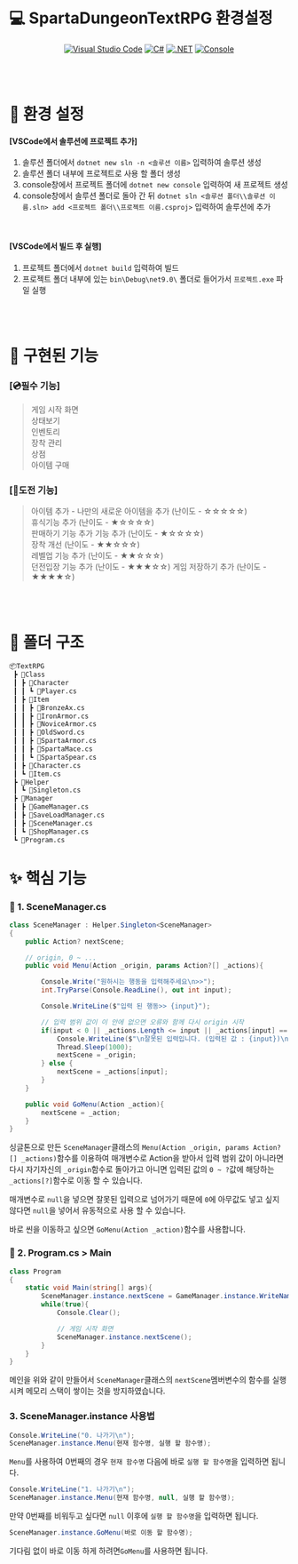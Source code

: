 # 💻 SpartaDungeonTextRPG 환경설정

<div align="center">

[![Visual Studio Code](https://custom-icon-badges.demolab.com/badge/Visual%20Studio%20Code-0078d7.svg?logo=vsc&logoColor=white)](#)
[![C#](https://custom-icon-badges.demolab.com/badge/C%23%2013.0-%23239120.svg?logo=cshrp&logoColor=white)](#)
[![.NET](https://img.shields.io/badge/.NET%209.0-512BD4?logo=dotnet&logoColor=fff)](#)
[![Console](https://custom-icon-badges.demolab.com/badge/Console-444444.svg?&logoColor=gray)](#)


<br><br>

</div>

# 🔧 환경 설정

#### **[VSCode에서 솔루션에 프로젝트 추가]**  
1. 솔루션 폴더에서 `dotnet new sln -n <솔루션 이름>` 입력하여 솔루션 생성
2. 솔루션 폴더 내부에 프로젝트로 사용 할 폴더 생성
3. console창에서 프로젝트 폴더에 `dotnet new console` 입력하여 새 프로젝트 생성
4. console창에서 솔루션 폴더로 돌아 간 뒤 `dotnet sln <솔루션 폴더\\솔루션 이름.sln> add <프로젝트 폴더\\프로젝트 이름.csproj>` 입력하여 솔루션에 추가  

<br>

#### **[VSCode에서 빌드 후 실행]**
1. 프로젝트 폴더에서 `dotnet build` 입력하여 빌드
2. 프로젝트 폴더 내부에 있는 `bin\Debug\net9.0\` 폴더로 들어가서 `프로젝트.exe` 파일 실행 


<br><br>

# 🔨 구현된 기능

### **[💿필수 기능]**  
> 게임 시작 화면  
> 상태보기  
> 인벤토리  
> 장착 관리  
> 상점  
> 아이템 구매

### **[📀도전 기능]**  
> 아이템 추가 - 나만의 새로운 아이템을 추가 (난이도 - ☆☆☆☆☆)  
> 휴식기능 추가 (난이도 - ★☆☆☆☆)  
> 판매하기 기능 추가 기능 추가 (난이도 - ★☆☆☆☆)  
> 장착 개선 (난이도 - ★★☆☆☆)  
> 레벨업 기능 추가 (난이도 - ★★☆☆☆)  
> 던전입장 기능 추가 (난이도 - ★★★☆☆)
> 게임 저장하기 추가 (난이도 - ★★★★☆)

<br><br>

# 📂 폴더 구조
```bash
📦TextRPG  
 ┣ 📂Class  
 ┃ ┣ 📂Character  
 ┃ ┃ ┗ 📜Player.cs  
 ┃ ┣ 📂Item  
 ┃ ┃ ┣ 📜BronzeAx.cs  
 ┃ ┃ ┣ 📜IronArmor.cs  
 ┃ ┃ ┣ 📜NoviceArmor.cs  
 ┃ ┃ ┣ 📜OldSword.cs  
 ┃ ┃ ┣ 📜SpartaArmor.cs  
 ┃ ┃ ┣ 📜SpartaMace.cs  
 ┃ ┃ ┗ 📜SpartaSpear.cs  
 ┃ ┣ 📜Character.cs  
 ┃ ┗ 📜Item.cs  
 ┣ 📂Helper  
 ┃ ┗ 📜Singleton.cs  
 ┣ 📂Manager  
 ┃ ┣ 📜GameManager.cs  
 ┃ ┣ 📜SaveLoadManager.cs  
 ┃ ┣ 📜SceneManager.cs  
 ┃ ┗ 📜ShopManager.cs  
 ┗ 📜Program.cs  
```

# ✨ 핵심 기능
### 📜 1. SceneManager.cs
```C#
class SceneManager : Helper.Singleton<SceneManager>
{
    public Action? nextScene;

    // origin, 0 ~ ...
    public void Menu(Action _origin, params Action?[] _actions){

        Console.Write("원하시는 행동을 입력해주세요\n>>");
        int.TryParse(Console.ReadLine(), out int input);

        Console.WriteLine($"입력 된 행동>> {input}");

        // 입력 범위 값이 이 안에 없으면 오류와 함께 다시 origin 시작
        if(input < 0 || _actions.Length <= input || _actions[input] == null){
            Console.WriteLine($"\n잘못된 입력입니다. (입력된 값 : {input})\n");
            Thread.Sleep(1000);
            nextScene = _origin;
        } else {
            nextScene = _actions[input];
        }
    }

    public void GoMenu(Action _action){
        nextScene = _action;
    }
}
```
 싱글톤으로 만든 `SceneManager`클래스의 `Menu(Action _origin, params Action?[] _actions)`함수를 이용하여 매개변수로 Action을 받아서 입력 범위 값이 아니라면 다시 자기자신의 `_origin`함수로 돌아가고 아니면 입력된 값의 `0 ~ ?`값에 해당하는 `_actions[?]`함수로 이동 할 수 있습니다.  
  
매개변수로 `null`을 넣으면 잘못된 입력으로 넘어가기 때문에 `0`에 아무값도 넣고 싶지 않다면 `null`을 넣어서 유동적으로 사용 할 수 있습니다.

바로 씬을 이동하고 싶으면 `GoMenu(Action _action)`함수를 사용합니다.

### 📜 2. Program.cs > Main
```C#
class Program
{
    static void Main(string[] args){
        SceneManager.instance.nextScene = GameManager.instance.WriteName;
        while(true){
            Console.Clear();

            // 게임 시작 화면
            SceneManager.instance.nextScene();
        }
    }
}
```
메인을 위와 같이 만들어서 `SceneManager`클래스의 `nextScene`멤버변수의 함수를 실행시켜 메모리 스택이 쌓이는 것을 방지하였습니다.

### 3. SceneManager.instance 사용법
```C#
Console.WriteLine("0. 나가기\n");
SceneManager.instance.Menu(현재 함수명, 실행 할 함수명);
```
`Menu`를 사용하여 0번째의 경우 `현재 함수명` 다음에 바로 `실행 할 함수명`을 입력하면 됩니다.

```C#
Console.WriteLine("1. 나가기\n");
SceneManager.instance.Menu(현재 함수명, null, 실행 할 함수명);
```
만약 0번째를 비워두고 싶다면 `null` 이후에 `실행 할 함수명`을 입력하면 됩니다.

```C#
SceneManager.instance.GoMenu(바로 이동 할 함수명);
```
기다림 없이 바로 이동 하게 하려면`GoMenu`를 사용하면 됩니다.
